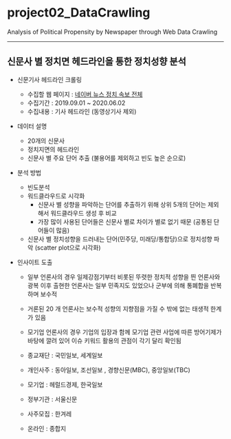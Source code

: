 # project02_DataCrawling
Analysis of Political Propensity by Newspaper through Web Data Crawling

---

## 신문사 별 정치면 헤드라인을 통한 정치성향 분석
- 신문기사 헤드라인 크롤링
  * 수집할 웹 페이지 : [네이버 뉴스 정치 속보 전체](https://news.naver.com/main/list.nhn?mode=LSD&mid=sec&sid1=100)
  * 수집기간 : 2019.09.01 ~ 2020.06.02
  * 수집내용 : 기사 헤드라인 (동영상기사 제외)
  
- 데이터 설명
  * 20개의 신문사
  * 정치지면의 헤드라인
  * 신문사 별 주요 단어 추출 (불용어를 제외하고 빈도 높은 순으로)
  
- 분석 방법
  * 빈도분석
  * 워드클라우드로 시각화
    + 신문사 별 성향을 파악하는 단어를 추출하기 위해 상위 5개의 단어는 제외해서 워드클라우드 생성 후 비교
    + 가장 많이 사용된 단어들은 신문사 별로 차이가 별로 없기 때문 (공통된 단어들이 많음)
  * 신문사 별 정치성향을 드러내는 단어(민주당, 미래당/통합당)으로 정치성향 파악 (scatter plot으로 시각화)
  
- 인사이트 도출
  * 일부 언론사의 경우 일제강점기부터 비롯된 뚜렷한 정치적 성향을 띈 언론사와 광복 이후 출현한 언론사는 일부 민족지도 있었으나 군부에 의해 통폐합을 반복하며 보수적
  * 거론된 20 개 언론사는 보수적 성향의 지향점을 가질 수 밖에 없는 태생적 한계가 있음
  * 모기업 언론사의 경우 기업의 입장과 함께 모기업 관련 사업에 따른 방어기제가 바탕에 깔려 있어 이슈 키워드 활용의 관점이 각기 달리 확인됨

  * 종교재단 : 국민일보, 세계일보
  * 개인사주 : 동아일보, 조선일보 , 경향신문(MBC), 중앙일보(TBC)
  * 모기업 :  헤럴드경제, 한국일보
  * 정부기관 : 서울신문
  * 사주모집 : 한겨레
  * 온라인 : 종합지
 
 
